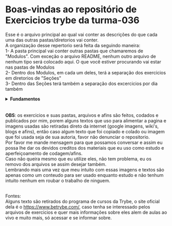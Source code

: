 # Boas-vindas ao repositório de Exercicios trybe da turma-036

Esse é o arquivo principal ao qual vai conter as descrições do que cada uma das outras pastas/diretorios vai conter. <br>
A organização desse repertorio será feita da seguindo maneira:<br>
1- A pasta principal vai conter outras pastas que chamaremos de "Modulos". Com exceção o arquivo README, nenhum outro arquivo de nenhum tipo será colocado aqui. O que você estiver procurando vai estar nas pastas de Modulos <br>
2- Dentro dos Modulos, em cada um deles, terá a separação dos exercicios em diretorios de "Seções"<br> 
3- Dentro das Seções terá também a separação dos excercicios por dia também <br>

<details>
  <summary><strong>Fundamentos</strong></summary><br />
  <P>O Primeiro módulo com exercicios simples feitos para nos preparar para os módulos de front-end e back-end.<br>
     A primeira seção inteira é baseada apenas em Unix/shell, Git também será importante para guardar de maneira eficiente e segura os versionamentos de cada um dos excercicios. <br>
     Em seguida, já com inicio em desenvolvimento web, os exercicios da seção 2 já estaram usando HTML, combinado com CSS e só depois disso no modulo 3 que usaremos JavaScript para criar 
     comportamentos mais customizados. <br>
     É também no modulo 3 que os exercicios passaram a usaram HTML mais optimizado e CSS de forma mais elegante e eficiente.<br>
     Por fim, os exercicios da seção 4 usaram JavaScript integralmente, incluindo HOF, código assíncrono, testes unitários e outros recursos avançados que serão introduzidos com o passar dos 
     exercicios do dia.<br>
     Com isso tudo aprendido e dominado passaremos então para o segundo periodo que vai conter mais 3 modulos onde tudo que foi aprendido será mais aprofundado, alem de introduzir novos conceitos 
     e ferramentas a fim de deixar uma base bem solida antes de passar para o front-end/back-end.
  </p> 
</details>
<br>
<br>
<b>OBS</b>: os exercicios e suas pastas, arquivos e afins são feitos, codados e publicados por mim, porem alguns textos que uso para alimentar a pagina e imagens usadas são retiradas direto da internet (google imagens, wiki's, blogs e afins), então caso algum texto que foi copiado e colado ou imagem que foi usada seja de sua autoria, favor não denunciar o repositorio.<br> 
Por favor me mande mensagem para que possamos conversar e assim eu possa lhe dar os devidos creditos dos materiais que eu uso como estudo e aperfeiçoamento de codagem/afins.<br> 
Caso não queira mesmo que eu utilize eles, não tem problema, eu os removo dos arquivos se assim desejar também.<br> 
Lembrando mais uma vez que meu intuito com essas imagens e textos são apenas como um conteudo para ser usado enquanto estudo e não tenhum intuito nenhum em roubar o trabalho de ninguem.<br>
<br>

Fontes: <br>
Alguns texto são retirados do programa de cursos da Trybe, o site oficial dela é o https://www.betrybe.com/, caso tenha se interessado pelos arquivos de exercicios e quer mais informações sobre eles alem de aulas ao vivo e muito mais, só acessar e se informar sobre.

